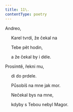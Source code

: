 ```yaml
---
title: 11\.
contentType: poetry
---
```


<section>

Andreo,

     Karel tvrdí, že čekal na

     Tebe pět hodin,

     a že čekal by i déle.

</section>

<section>

Prosímtě, řekni mu,

     di do prdele.

     Působíš na mne jak mor.

     Nečekal bys na mne,

     kdyby s Tebou nebyl Magor.

</section>
